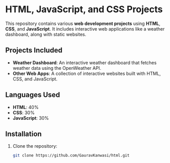 # HTML, JavaScript, and CSS Projects

This repository contains various **web development projects** using **HTML**, **CSS**, and **JavaScript**. It includes interactive web applications like a weather dashboard, along with static websites.

## Projects Included

- **Weather Dashboard**: An interactive weather dashboard that fetches weather data using the OpenWeather API.
- **Other Web Apps**: A collection of interactive websites built with HTML, CSS, and JavaScript.

## Languages Used

- **HTML**: 40%
- **CSS**: 30%
- **JavaScript**: 30%

## Installation

1. Clone the repository:
   ```bash
   git clone https://github.com/GauravKanwasi/html.git
